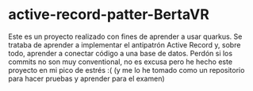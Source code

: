 # active-record-patter-BertaVR
Este es un proyecto realizado con fines de aprender a usar quarkus. Se trataba de aprender a implementar el antipatrón Active Record y, sobre todo, aprender a conectar código a una base de datos. Perdón si los commits no son muy conventional, no es excusa pero he hecho este proyecto en mi pico de estrés :( (y me lo he tomado como un repositorio para hacer pruebas y aprender para el examen)
